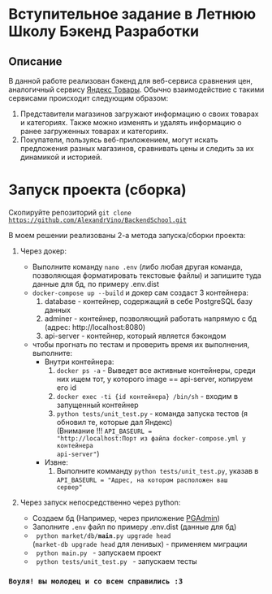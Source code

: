 # Вступительное задание в Летнюю Школу Бэкенд Разработки #

## Описание ##

В данной работе реализован бэкенд для веб-сервиса сравнения цен, аналогичный
сервису [Яндекс Товары](https://yandex.ru/products). Обычно взаимодействие с такими сервисами происходит следующим
образом:

1. Представители магазинов загружают информацию о своих товарах и категориях. Также можно изменять и удалять информацию
   о ранее загруженных товарах и категориях.
2. Покупатели, пользуясь веб-приложением, могут искать предложения разных магазинов, сравнивать цены и следить за их
   динамикой и историей.

# Запуск проекта (сборка) #

Скопируйте репозиторий <code>git clone https://github.com/AlexandrVino/BackendSchool.git</code> 

В моем решении реализованы 2-а метода запуска/сборки проекта:

1. Через докер:
    * Выполните команду <code>nano .env</code> (либо любая другая команда, позволяющая форматировать текстовые файлы) и
      запишите туда данные для бд, по примеру .env.dist
    * <code>docker-compose up --build</code> и докер сам создаст 3 контейнера:
        1. database - контейнер, содержащий в себе PostgreSQL базу данных
        2. adminer - контейнер, позволяющий работать напрямую с бд (адрес: http://localhost:8080)
        3. api-server - контейнер, который является бэкондом
    * чтобы прогнать по тестам и проверить время их выполнения, выполните:
      * Внутри контейнера:
          1. <code>docker ps -a</code> - Выведет все активные контейнеры, среди них ищем тот, у которого image ==
             api-server, копируем его id
          2. <code>docker exec -ti {id контейнера} /bin/sh</code> - входим в запущенный контейнер
          3. <code>python tests/unit_test.py</code> - команда запуска тестов (я обновил те, которые дал Яндекс)<br>(Внимание !!! <code>API_BASEURL = "http://localhost:Порт из файла docker-compose.yml у контейнера api-server"</code>) 
      * Извне:
         1. Выполните комманду <code>python tests/unit_test.py</code>, указав в <code>API_BASEURL = "Адрес, на котором расположен ваш сервер"</code>

3. Через запуск непосредственно через python:
    * Создаем бд (Например, через приложение [PGAdmin](https://www.pgadmin.org/))
    * Заполните <code>.env</code> файл по примеру .env.dist (данные для бд)
    * <code> python market/db/__main__.py upgrade head </code> (<code>market-db upgrade head</code> для ленивых) - применяем миграции 
    * <code> python main.py </code> - запускаем проект
    * <code> python tests/unit_test.py </code> - запускаем тесты
   
   
### `Воуля! вы молодец и со всем справились :3` ###